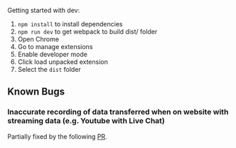 

Getting started with dev:
1. `npm install` to install dependencies
2. `npm run dev` to get webpack to build dist/ folder
3. Open Chrome
4. Go to manage extensions
5. Enable developer mode
6. Click load unpacked extension
7. Select the `dist` folder


## Known Bugs
### Inaccurate recording of data transferred when on website with streaming data (e.g. Youtube with Live Chat)

Partially fixed by the following [PR](https://github.com/Theodo-UK/sustainability-calculator/pull/22).